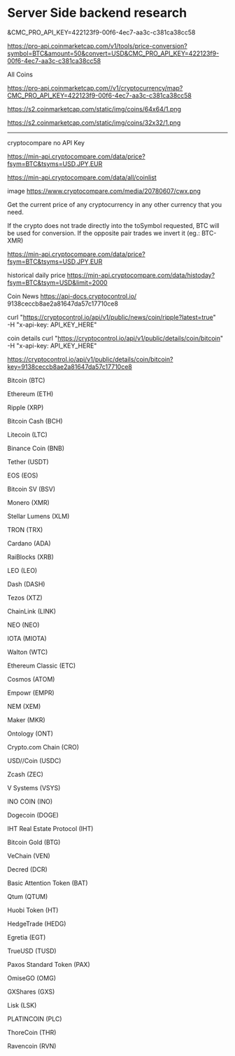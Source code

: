 # Server Side backend research


&CMC_PRO_API_KEY=422123f9-00f6-4ec7-aa3c-c381ca38cc58

https://pro-api.coinmarketcap.com/v1/tools/price-conversion?symbol=BTC&amount=50&convert=USD&CMC_PRO_API_KEY=422123f9-00f6-4ec7-aa3c-c381ca38cc58

All Coins

https://pro-api.coinmarketcap.com//v1/cryptocurrency/map?CMC_PRO_API_KEY=422123f9-00f6-4ec7-aa3c-c381ca38cc58


https://s2.coinmarketcap.com/static/img/coins/64x64/1.png  

https://s2.coinmarketcap.com/static/img/coins/32x32/1.png


-----
cryptocompare   no API Key

https://min-api.cryptocompare.com/data/price?fsym=BTC&tsyms=USD,JPY,EUR

https://min-api.cryptocompare.com/data/all/coinlist

image https://www.cryptocompare.com/media/20780607/cwx.png

Get the current price of any cryptocurrency in any other currency that you need.

If the crypto does not trade directly into the toSymbol requested, BTC will be used for conversion. If the opposite pair trades we invert it (eg.: BTC-XMR)

https://min-api.cryptocompare.com/data/price?fsym=BTC&tsyms=USD,JPY,EUR

historical daily price 
https://min-api.cryptocompare.com/data/histoday?fsym=BTC&tsym=USD&limit=2000



Coin News  https://api-docs.cryptocontrol.io/    9138ceccb8ae2a81647da57c17710ce8

curl "https://cryptocontrol.io/api/v1/public/news/coin/ripple?latest=true" \
  -H "x-api-key: API_KEY_HERE"

coin details
curl "https://cryptocontrol.io/api/v1/public/details/coin/bitcoin" \
  -H "x-api-key: API_KEY_HERE"


https://cryptocontrol.io/api/v1/public/details/coin/bitcoin?key=9138ceccb8ae2a81647da57c17710ce8


Bitcoin (BTC)

Ethereum (ETH)

Ripple (XRP)

Bitcoin Cash (BCH)

Litecoin (LTC)

Binance Coin (BNB)

Tether (USDT)

EOS (EOS)

Bitcoin SV (BSV)

Monero (XMR)

Stellar Lumens (XLM)

TRON (TRX)

Cardano (ADA)

RaiBlocks (XRB)

LEO (LEO)

Dash (DASH)

Tezos (XTZ)

ChainLink (LINK)

NEO (NEO)

IOTA (MIOTA)

Walton (WTC)

Ethereum Classic (ETC)

Cosmos (ATOM)

Empowr (EMPR)

NEM (XEM)

Maker (MKR)

Ontology (ONT)

Crypto.com Chain (CRO)

USD//Coin (USDC)

Zcash (ZEC)

V Systems (VSYS)

INO COIN (INO)

Dogecoin (DOGE)

IHT Real Estate Protocol (IHT)

Bitcoin Gold (BTG)

VeChain (VEN)

Decred (DCR)

Basic Attention Token (BAT)

Qtum (QTUM)

Huobi Token (HT)

HedgeTrade (HEDG)

Egretia (EGT)

TrueUSD (TUSD)

Paxos Standard Token (PAX)

OmiseGO (OMG)

GXShares (GXS)

Lisk (LSK)

PLATINCOIN (PLC)

ThoreCoin (THR)

Ravencoin (RVN)




